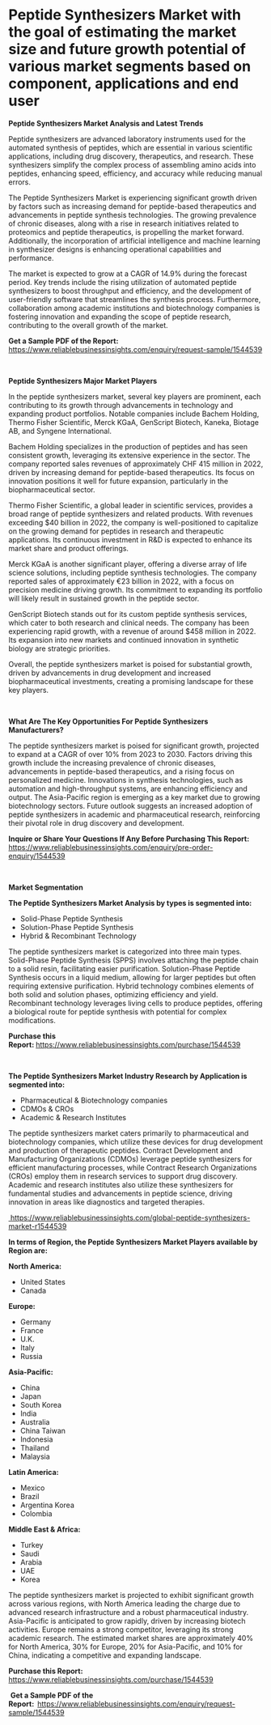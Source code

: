 <p><h1>Peptide Synthesizers Market with the goal of estimating the market size and future growth potential of various market segments based on component, applications and end user</h1></p><p><strong>Peptide Synthesizers Market Analysis and Latest Trends</strong></p>
<p><p>Peptide synthesizers are advanced laboratory instruments used for the automated synthesis of peptides, which are essential in various scientific applications, including drug discovery, therapeutics, and research. These synthesizers simplify the complex process of assembling amino acids into peptides, enhancing speed, efficiency, and accuracy while reducing manual errors.</p><p>The Peptide Synthesizers Market is experiencing significant growth driven by factors such as increasing demand for peptide-based therapeutics and advancements in peptide synthesis technologies. The growing prevalence of chronic diseases, along with a rise in research initiatives related to proteomics and peptide therapeutics, is propelling the market forward. Additionally, the incorporation of artificial intelligence and machine learning in synthesizer designs is enhancing operational capabilities and performance.</p><p>The market is expected to grow at a CAGR of 14.9% during the forecast period. Key trends include the rising utilization of automated peptide synthesizers to boost throughput and efficiency, and the development of user-friendly software that streamlines the synthesis process. Furthermore, collaboration among academic institutions and biotechnology companies is fostering innovation and expanding the scope of peptide research, contributing to the overall growth of the market.</p></p>
<p><strong>Get a Sample PDF of the Report:&nbsp;</strong> <a href="https://www.reliablebusinessinsights.com/enquiry/request-sample/1544539?utm_campaign=3298&utm_medium=2&utm_source=Github&utm_content=ia&utm_term=13042025&utm_id=peptide-synthesizers">https://www.reliablebusinessinsights.com/enquiry/request-sample/1544539</a></p>
<p>&nbsp;</p>
<p><strong>Peptide Synthesizers Major Market Players</strong></p>
<p><p>In the peptide synthesizers market, several key players are prominent, each contributing to its growth through advancements in technology and expanding product portfolios. Notable companies include Bachem Holding, Thermo Fisher Scientific, Merck KGaA, GenScript Biotech, Kaneka, Biotage AB, and Syngene International.</p><p>Bachem Holding specializes in the production of peptides and has seen consistent growth, leveraging its extensive experience in the sector. The company reported sales revenues of approximately CHF 415 million in 2022, driven by increasing demand for peptide-based therapeutics. Its focus on innovation positions it well for future expansion, particularly in the biopharmaceutical sector.</p><p>Thermo Fisher Scientific, a global leader in scientific services, provides a broad range of peptide synthesizers and related products. With revenues exceeding $40 billion in 2022, the company is well-positioned to capitalize on the growing demand for peptides in research and therapeutic applications. Its continuous investment in R&D is expected to enhance its market share and product offerings.</p><p>Merck KGaA is another significant player, offering a diverse array of life science solutions, including peptide synthesis technologies. The company reported sales of approximately €23 billion in 2022, with a focus on precision medicine driving growth. Its commitment to expanding its portfolio will likely result in sustained growth in the peptide sector.</p><p>GenScript Biotech stands out for its custom peptide synthesis services, which cater to both research and clinical needs. The company has been experiencing rapid growth, with a revenue of around $458 million in 2022. Its expansion into new markets and continued innovation in synthetic biology are strategic priorities.</p><p>Overall, the peptide synthesizers market is poised for substantial growth, driven by advancements in drug development and increased biopharmaceutical investments, creating a promising landscape for these key players.</p></p>
<p>&nbsp;</p>
<p><strong>What Are The Key Opportunities For Peptide Synthesizers Manufacturers?</strong></p>
<p><p>The peptide synthesizers market is poised for significant growth, projected to expand at a CAGR of over 10% from 2023 to 2030. Factors driving this growth include the increasing prevalence of chronic diseases, advancements in peptide-based therapeutics, and a rising focus on personalized medicine. Innovations in synthesis technologies, such as automation and high-throughput systems, are enhancing efficiency and output. The Asia-Pacific region is emerging as a key market due to growing biotechnology sectors. Future outlook suggests an increased adoption of peptide synthesizers in academic and pharmaceutical research, reinforcing their pivotal role in drug discovery and development.</p></p>
<p><strong>Inquire or Share Your Questions If Any Before Purchasing This Report:</strong> <a href="https://www.reliablebusinessinsights.com/enquiry/pre-order-enquiry/1544539?utm_campaign=3298&utm_medium=2&utm_source=Github&utm_content=ia&utm_term=13042025&utm_id=peptide-synthesizers">https://www.reliablebusinessinsights.com/enquiry/pre-order-enquiry/1544539</a></p>
<p>&nbsp;</p>
<p><strong>Market Segmentation</strong></p>
<p><strong>The Peptide Synthesizers Market Analysis by types is segmented into:</strong></p>
<p><ul><li>Solid-Phase Peptide Synthesis</li><li>Solution-Phase Peptide Synthesis</li><li>Hybrid & Recombinant Technology</li></ul></p>
<p><p>The peptide synthesizers market is categorized into three main types. Solid-Phase Peptide Synthesis (SPPS) involves attaching the peptide chain to a solid resin, facilitating easier purification. Solution-Phase Peptide Synthesis occurs in a liquid medium, allowing for larger peptides but often requiring extensive purification. Hybrid technology combines elements of both solid and solution phases, optimizing efficiency and yield. Recombinant technology leverages living cells to produce peptides, offering a biological route for peptide synthesis with potential for complex modifications.</p></p>
<p><strong>Purchase this Report:&nbsp;</strong><a href="https://www.reliablebusinessinsights.com/purchase/1544539?utm_campaign=3298&utm_medium=2&utm_source=Github&utm_content=ia&utm_term=13042025&utm_id=peptide-synthesizers">https://www.reliablebusinessinsights.com/purchase/1544539</a></p>
<p>&nbsp;</p>
<p><strong>The Peptide Synthesizers Market Industry Research by Application is segmented into:</strong></p>
<p><ul><li>Pharmaceutical & Biotechnology companies</li><li>CDMOs & CROs</li><li>Academic & Research Institutes</li></ul></p>
<p><p>The peptide synthesizers market caters primarily to pharmaceutical and biotechnology companies, which utilize these devices for drug development and production of therapeutic peptides. Contract Development and Manufacturing Organizations (CDMOs) leverage peptide synthesizers for efficient manufacturing processes, while Contract Research Organizations (CROs) employ them in research services to support drug discovery. Academic and research institutes also utilize these synthesizers for fundamental studies and advancements in peptide science, driving innovation in areas like diagnostics and targeted therapies.</p></p>
<p><a href="https://www.reliablebusinessinsights.com/global-peptide-synthesizers-market-r1544539?utm_campaign=3298&utm_medium=2&utm_source=Github&utm_content=ia&utm_term=13042025&utm_id=peptide-synthesizers">&nbsp;https://www.reliablebusinessinsights.com/global-peptide-synthesizers-market-r1544539</a></p>
<p><strong>In terms of Region, the Peptide Synthesizers Market Players available by Region are:</strong></p>
<p>
    <p> <strong> North America: </strong>
        <ul>
            <li>United States</li>
            <li>Canada</li>
        </ul>
        </p> 
    <p> <strong> Europe: </strong>
        <ul>
            <li>Germany</li>
            <li>France</li>
            <li>U.K.</li>
            <li>Italy</li>
            <li>Russia</li>
        </ul>
        </p> 
    <p> <strong> Asia-Pacific: </strong>
        <ul>
            <li>China</li>
            <li>Japan</li>
            <li>South Korea</li>
            <li>India</li>
            <li>Australia</li>
            <li>China Taiwan</li>
            <li>Indonesia</li>
            <li>Thailand</li>
            <li>Malaysia</li>
        </ul>
        </p> 
    <p> <strong> Latin America: </strong>
        <ul>
            <li>Mexico</li>
            <li>Brazil</li>
            <li>Argentina Korea</li>
            <li>Colombia</li>
        </ul>
        </p> 
    <p> <strong> Middle East & Africa: </strong>
        <ul>
            <li>Turkey</li>
            <li>Saudi</li>
            <li>Arabia</li>
            <li>UAE</li>
            <li>Korea</li>
        </ul>
    </p>
    </p>
<p><p>The peptide synthesizers market is projected to exhibit significant growth across various regions, with North America leading the charge due to advanced research infrastructure and a robust pharmaceutical industry. Asia-Pacific is anticipated to grow rapidly, driven by increasing biotech activities. Europe remains a strong competitor, leveraging its strong academic research. The estimated market shares are approximately 40% for North America, 30% for Europe, 20% for Asia-Pacific, and 10% for China, indicating a competitive and expanding landscape.</p></p>
<p><strong>Purchase this Report: </strong><a href="https://www.reliablebusinessinsights.com/purchase/1544539?utm_campaign=3298&utm_medium=2&utm_source=Github&utm_content=ia&utm_term=13042025&utm_id=peptide-synthesizers">https://www.reliablebusinessinsights.com/purchase/1544539</a></p>
<p>&nbsp;<strong>Get a Sample PDF of the Report:&nbsp;&nbsp;</strong><a href="https://www.reliablebusinessinsights.com/enquiry/request-sample/1544539?utm_campaign=3298&utm_medium=2&utm_source=Github&utm_content=ia&utm_term=13042025&utm_id=peptide-synthesizers">https://www.reliablebusinessinsights.com/enquiry/request-sample/1544539</a></p>
<p><strong></strong></p>
<p><p></p><p></p><p></p></p>